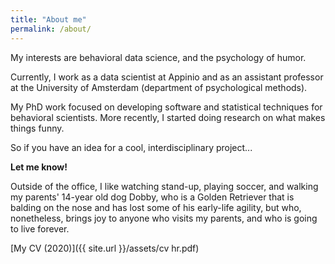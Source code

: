 ```yaml
---
title: "About me"
permalink: /about/
---
```


My interests are behavioral data science, and the psychology of humor.

Currently, I work as a data scientist at Appinio and as an assistant professor at the University of Amsterdam (department of psychological methods).

My PhD work focused on developing software and statistical techniques for behavioral scientists. More recently, I started doing research on what makes things funny.

So if you have an idea for a cool, interdisciplinary project...

**Let me know!**

Outside of the office, I like watching stand-up, playing soccer, and walking my parents' 14-year old dog Dobby, who is a Golden Retriever that is balding on the nose and has lost some of his early-life agility, but who, nonetheless, brings joy to anyone who visits my parents, and who is going to live forever. 

[My CV (2020)]({{ site.url }}/assets/cv hr.pdf)